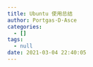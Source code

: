 ```yaml
---
title: Ubuntu 使用总结
author: Portgas·D·Asce
categories:
  - []
tags:
  - null
date: 2021-03-04 22:40:05
---
```


<!--more-->

